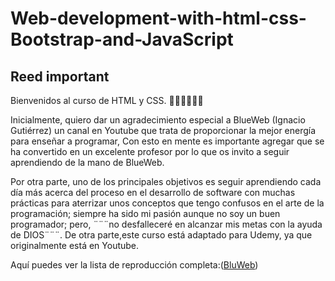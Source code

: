 # Web-development-with-html-css-Bootstrap-and-JavaScript

## Reed important

Bienvenidos al curso de HTML y CSS. 👏🏼👏🏼👏🏼

Inicialmente, quiero dar un agradecimiento especial a BlueWeb (Ignacio Gutiérrez) un canal en Youtube que trata de proporcionar la mejor energía para enseñar a programar, Con esto en mente es importante agregar que se ha convertido en un excelente profesor por lo que os invito a seguir aprendiendo de la mano de BlueWeb.

Por otra parte, uno de los principales objetivos es seguir aprendiendo cada día más acerca del proceso en el desarrollo de software con muchas prácticas para aterrizar unos conceptos que tengo confusos en el arte de la programación; siempre ha sido mi pasión aunque no soy un buen programador; pero, ¨¨¨no desfalleceré en alcanzar mis metas con la ayuda de DIOS¨¨¨. De otra parte,este curso está adaptado para Udemy, ya que originalmente está en Youtube.

Aquí puedes ver la lista de reproducción completa:([BluWeb](https://www.youtube.com/watch?v=rr2H086z16s&list=PLPl81lqbj-4LKo66cEts5yC_AjOvqKptm))

